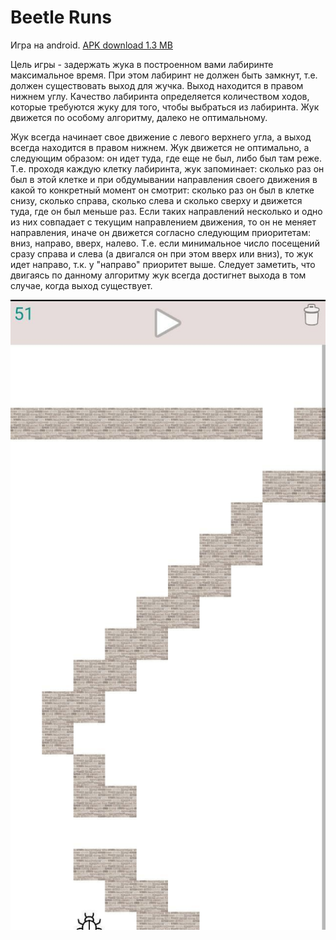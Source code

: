 # Beetle Runs

Игра на android. [APK download 1.3 MB](https://github.com/avtakhov/beetle/raw/master/beetle.apk)

Цель игры - задержать жука в построенном вами лабиринте максимальное время. При этом лабиринт не должен быть замкнут, т.е. должен существовать выход для жучка. Выход находится в правом нижнем углу. Качество лабиринта определяется количеством ходов, которые требуются жуку для того, чтобы выбраться из лабиринта. Жук движется по особому алгоритму, далеко не оптимальному.

Жук всегда начинает свое движение с левого верхнего угла, а выход всегда находится в правом нижнем. Жук движется не оптимально, а следующим образом: он идет туда, где еще не был, либо был там реже. Т.е. проходя каждую клетку лабиринта, жук запоминает: сколько раз он был в этой клетке и при обдумывании направления своего движения в какой то конкретный момент он смотрит: сколько раз он был в клетке снизу, сколько справа, сколько слева и сколько сверху и движется туда, где он был меньше раз. Если таких направлений несколько и одно из них совпадает с текущим направлением движения, то он не меняет направления, иначе он движется согласно следующим приоритетам: вниз, направо, вверх, налево. Т.е. если минимальное число посещений сразу справа и слева (а двигался он при этом вверх или вниз), то жук идет направо, т.к. у "направо" приоритет выше. Следует заметить, что двигаясь по данному алгоритму жук всегда достигнет выхода в том случае, когда выход существует.


![](./images/example.jpg)